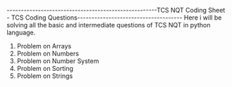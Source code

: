 -----------------------------------------------------TCS NQT Coding Sheet - TCS Coding Questions-------------------------------------
Here i will be solving all the basic and intermediate questions of TCS NQT in python language.
1. Problem on Arrays
2. Problem on Numbers
3. Problem on Number System
4. Problem on Sorting
5. Problem on Strings
